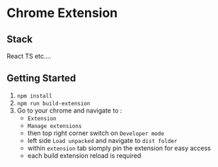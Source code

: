 # Chrome Extension

## Stack
React
TS
etc....

## Getting Started
1. `npm install`
1. `npm run build-extension`
1. Go to your chrome and navigate to :
    - `Extension` 
    - `Manage extensions`
    - then top right corner switch on `Developer mode`
    - left side `Load unpacked` and navigate to `dist folder` 
    - within `extension` tab siomply pin the extension for easy access
    - each build extension reload is required